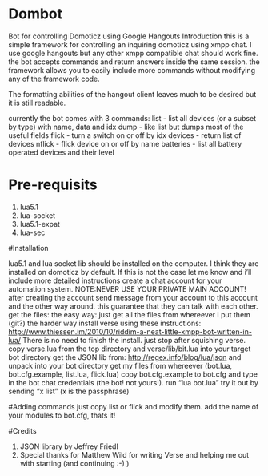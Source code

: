 # Dombot
Bot for controlling Domoticz using Google Hangouts
Introduction
this is a simple framework for controlling an inquiring domoticz using xmpp chat. I use google hangouts but any other xmpp compatible chat should work fine.
the bot accepts commands and return answers inside the same session. the framework allows you to easily include more commands without modifying any of the framework code.

The formatting abilities of the hangout client leaves much to be desired but it is still readable.

currently the bot comes with 3 commands:
	list - list all devices (or a subset by type) with name, data and idx
	dump - like list but dumps most of the useful fields
	flick - turn a switch on or off by idx
	devices - return list of devices
	nflick - flick device on or off by name
	batteries - list all battery operated devices and their level

# Pre-requisits
1. lua5.1 
2. lua-socket 
3. lua5.1-expat
4. lua-sec

#Installation

lua5.1 and lua socket lib should be installed on the computer. I think they are installed on domoticz by default. If this is not the case let me know and i’ll include more detailed instructions
create a chat account for your automation system. NOTE:NEVER USE YOUR PRIVATE MAIN ACCOUNT! 
after creating the account send message from your account to this account and the other way around. this guarantee that they can talk with each other.
get the files:
the easy way:
just get all the files from whereever i put them (git?)
the harder way
install verse using these instructions: http://www.thiessen.im/2010/10/riddim-a-neat-little-xmpp-bot-written-in-lua/ 
There is no need to finish the install. just stop after squishing verse. copy verse.lua from the top directory and verse/lib/bit.lua into your target bot directory
get the JSON lib from: http://regex.info/blog/lua/json and unpack into your bot directory
get my files from whereever (bot.lua, bot.cfg.example, list.lua, flick.lua)
copy bot.cfg.example to bot.cfg and type in the bot chat credentials (the bot! not yours!). 
run “lua bot.lua”
try it out by sending “x list” (x is the passphrase)

#Adding commands
just copy list or flick and modify them. add the name of your modules to bot.cfg, thats it!

#Credits
1. JSON library by Jeffrey Friedl
2. Special thanks for Matthew Wild for writing Verse and helping me out with starting (and continuing :-) )
